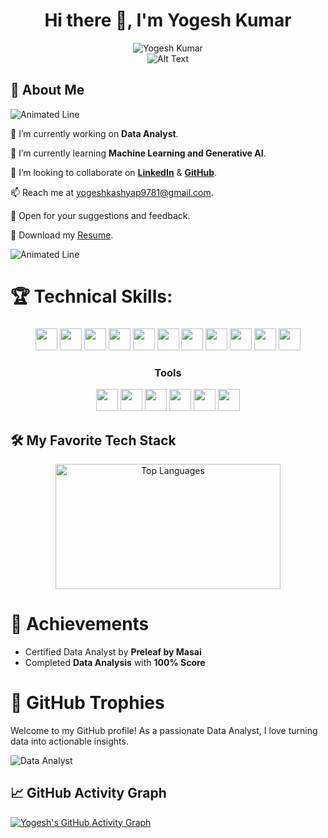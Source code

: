 

<div align="center">
  <h1>Hi there 👋, I'm Yogesh Kumar</h1>
</div>


<div align="center">
  <img src="https://readme-typing-svg.demolab.com/?lines=A+passionate+Data+Analyst+from+India;&font=Fira%20Code&center=true&width=400&height=45&color=%2337bcf7&vCenter=true&size=18&pause=1000" alt="Yogesh Kumar" />
</div>

<div align="center">
  <img src="https://camo.githubusercontent.com/7de37139d0b4c1ce40865e799b446c0e963a3dd8fb68d239707237c40604fa3d/68747470733a2f2f63646e2e6472696262626c652e636f6d2f75736572732f3733303730332f73637265656e73686f74732f363538313234332f6176656e746f2e676966" alt="Alt Text" />
</div>

## 🚀 About Me



![Animated Line](https://www.animatedimages.org/data/media/562/animated-line-image-0387.gif)




🔭 I’m currently working on **Data Analyst**.

🌱 I’m currently learning **Machine Learning and Generative AI**.             

👯 I’m looking to collaborate on **[LinkedIn](https://www.linkedin.com/in/yogesh-kumar-9618a21b5/)** & **[GitHub](https://github.com/yogeshk1234)**.

📫 Reach me at [yogeshkashyap9781@gmail.com](mailto:yogeshkashyap9781@gmail.com).

💬 Open for your suggestions and feedback.

📄 Download my [Resume](https://drive.google.com/drive/u/1/folders/10HbBs8SXX52DNi6bYWqmtTduHLkTd9xU).

![Animated Line](https://www.animatedimages.org/data/media/562/animated-line-image-0387.gif)









# 🏆 Technical Skills:

###
<div align="center">

<img src="https://img.shields.io/badge/-Python-3776AB?style=flat-square&logo=python&logoColor=white" height="35">
<img src="https://img.shields.io/badge/-Numpy-E34F26?style=flat-square&logo=Numpy&logoColor=white" height="35">
<img src="https://img.shields.io/badge/-Pandas-150458?style=flat-square&logo=pandas" height="35">
<img src="https://img.shields.io/badge/-Matplotlib-007ACC?style=flat-square&logo=matplotlib" height="35">
<img src="https://img.shields.io/badge/-Seaborn-3776AB?style=flat-square&logo=seaborn" height="35">

<img src="https://img.shields.io/badge/-MySQL-4479A1?style=flat-square&logo=mysql&logoColor=white" height="35">
<img src="https://img.shields.io/badge/-Power_BI-F2C811?style=flat-square&logo=power-bi&logoColor=black" height="35">
<img src="https://img.shields.io/badge/-Excel-217346?style=flat-square&logo=microsoft-excel&logoColor=white" height="35">
<img src="https://img.shields.io/badge/-GitHub-181717?style=flat-square&logo=github" height="35">
<img src="https://img.shields.io/badge/-BeautifulSoup-3776AB?style=flat-square&logo=beautifulsoup&logoColor=white" height="35">
<img src="https://img.shields.io/badge/-Selenium-43B02A?style=flat-square&logo=selenium&logoColor=white" height="35">

### Tools

<img src="https://img.shields.io/badge/-Jupyter_Notebook-F37626?style=flat-square&logo=jupyter&logoColor=white" height="35">
<img src="https://img.shields.io/badge/-Google_Colab-F9AB00?style=flat-square&logo=google-colab&logoColor=white" height="35">
<img src="https://img.shields.io/badge/-Google_Drive-4285F4?style=flat-square&logo=google-drive&logoColor=white" height="35">
<img src="https://img.shields.io/badge/-GitHub-181717?style=flat-square&logo=github" height="35">
<img src="https://img.shields.io/badge/-PyCharm-000000?style=flat-square&logo=pycharm&logoColor=white" height="35">
<img src="https://img.shields.io/badge/-Slack-4A154B?style=flat-square&logo=slack" height="35">

</div>

## 🛠️ My Favorite Tech Stack



<p align="center">
  <img src="https://github-readme-stats.vercel.app/api/top-langs/?username=yogeshk1234&theme=react&border_radius=4.6&show_icons=true&count_private=true&hide_border=true&layout=compact&langs_count=6" 
  alt="Top Languages" width="360" height="200"/>
</p>



# 🌟 Achievements
- Certified Data Analyst by **Preleaf by Masai**
- Completed **Data Analysis** with **100% Score**

# 🏅 GitHub Trophies


Welcome to my GitHub profile! As a passionate Data Analyst, I love turning data into actionable insights.

![Data Analyst](https://github-profile-trophy.vercel.app/?username=harshalkale0911&theme=radical&no-frame=true&no-bg=false&margin-w=4)



## 📈 GitHub Activity Graph




[![Yogesh's GitHub Activity Graph](https://github-readme-activity-graph.vercel.app/graph?username=yogeshk1234&bg_color=0d1117&color=58a6ff&line=58a6ff&point=ffffff&area=true&hide_border=true)](https://github.com/Ashutosh00710/github-readme-activity-graph)





<!--
**yogeshk1234/yogeshk1234** is a ✨ _special_ ✨ repository because its `README.md` (this file) appears on your GitHub profile.

Here are some ideas to get you started:

- 🔭 I’m currently working on ...
- 🌱 I’m currently learning ...
- 👯 I’m looking to collaborate on ...
- 🤔 I’m looking for help with ...
- 💬 Ask me about ...
- 📫 How to reach me: ...
- 😄 Pronouns: ...
- ⚡ Fun fact: ...
-->
